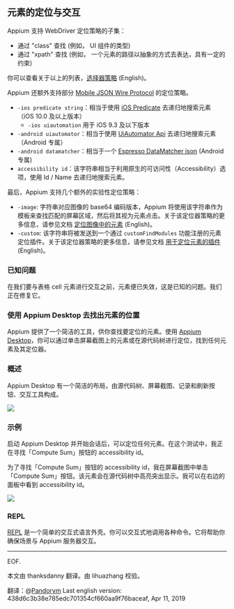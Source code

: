 ## 元素的定位与交互

Appium 支持 WebDriver 定位策略的子集：

* 通过 "class" 查找 (例如， UI 组件的类型)
* 通过 "xpath" 查找 (例如， 一个元素的路径以抽象的方式去表达，具有一定的约束)

你可以查看关于以上的列表，[选择器策略](/docs/en/commands/element/find-elements.md#selector-strategies) (English)。

Appium 还额外支持部分 [Mobile JSON Wire Protocol](https://github.com/SeleniumHQ/mobile-spec/blob/master/spec-draft.md) 的定位策略。

* `-ios predicate string`：相当于使用 [iOS Predicate](/docs/cn/writing-running-appium/ios/ios-predicate.md) 去递归地搜索元素（iOS 10.0 及以上版本）
    * `-ios uiautomation` 用于 iOS 9.3 及以下版本
* `-android uiautomator`：相当于使用 [UiAutomator Api](/docs/cn/writing-running-appium/android/uiautomator-uiselector.md) 去递归地搜索元素（Android 专属）
* `-android datamatcher`：相当于一个 [Espresso DataMatcher json](/docs/en/writing-running-appium/android/espresso-datamatcher-selector.md) (Android 专属)
* `accessibility id`：该字符串相当于利用原生的可访问性（Accessibility）选项，使用 Id / Name 去递归地搜索元素。

最后，Appium 支持几个额外的实验性定位策略：

* `-image`: 字符串对应图像的 base64 编码版本，Appium 将使用该字符串作为模板来查找匹配的屏幕区域，然后将其视为元素点击。关于该定位器策略的更多信息，请参见文档 [定位图像中的元素](/docs/en/advanced-concepts/image-elements.md) (English)。
* `-custom`: 该字符串将被发送到一个通过 `customFindModules` 功能注册的元素定位插件。关于该定位器策略的更多信息，请参见文档 [用于定位元素的插件](/docs/en/advanced-concepts/element-finding-plugins.md) (English)。

### 已知问题

在我们要与表格 cell 元素进行交互之前，元素便已失效，这是已知的问题。我们正在修复它。

### 使用 Appium Desktop 去找出元素的位置

Appium 提供了一个简洁的工具，供你查找要定位的元素。使用 [Appium Desktop](https://github.com/appium/appium-desktop)，你可以通过单击屏幕截图上的元素或在源代码树进行定位，找到任何元素及其定位器。

### 概述

Appium Desktop 有一个简洁的布局，由源代码树、屏幕截图、记录和刷新按钮、交互工具构成。

![](https://github.com/appium/appium-desktop/raw/master/docs/images/screen-inspector-and-logs.png)

### 示例

启动 Appium Desktop 并开始会话后，可以定位任何元素。在这个测试中，我正在寻找「Compute Sum」按钮的 accessibility id。

为了寻找「Compute Sum」按钮的 accessibility id，我在屏幕截图中单击「Compute Sum」按钮。该元素会在源代码树中高亮突出显示。我可以在右边的面板中看到 accessibility id。

![](https://github.com/appium/appium-desktop/raw/master/docs/images/screen-inspector.png)

### REPL
[REPL](https://en.wikipedia.org/wiki/Read%E2%80%93eval%E2%80%93print_loop) 是一个简单的交互式语言外壳。你可以交互式地调用各种命令。它将帮助你确保场景与 Appium 服务器交互。

---
EOF.

本文由 thanksdanny 翻译。由 lihuazhang 校验。

翻译：@[Pandorym](https://github.com/Pandorym)
Last english version: 438d6c3b38e785edc701354cf660aa9f76baceaf, Apr 11, 2019
